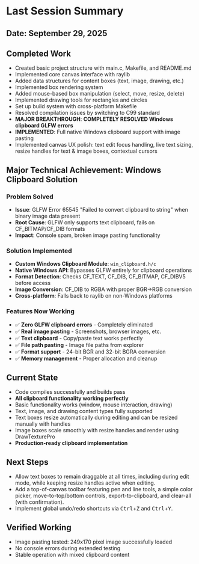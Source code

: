 # Last Session Summary

## Date: September 29, 2025

## Completed Work
- Created basic project structure with main.c, Makefile, and README.md
- Implemented core canvas interface with raylib
- Added data structures for content boxes (text, image, drawing, etc.)
- Implemented box rendering system
- Added mouse-based box manipulation (select, move, resize, delete)
- Implemented drawing tools for rectangles and circles
- Set up build system with cross-platform Makefile
- Resolved compilation issues by switching to C99 standard
- **MAJOR BREAKTHROUGH**: **COMPLETELY RESOLVED Windows clipboard GLFW errors**
- **IMPLEMENTED**: Full native Windows clipboard support with image pasting
- Implemented canvas UX polish: text edit focus handling, live text sizing, resize handles for text & image boxes, contextual cursors

## Major Technical Achievement: Windows Clipboard Solution
### Problem Solved
- **Issue**: GLFW Error 65545 "Failed to convert clipboard to string" when binary image data present
- **Root Cause**: GLFW only supports text clipboard, fails on CF_BITMAP/CF_DIB formats
- **Impact**: Console spam, broken image pasting functionality

### Solution Implemented
- **Custom Windows Clipboard Module**: `win_clipboard.h/c`
- **Native Windows API**: Bypasses GLFW entirely for clipboard operations
- **Format Detection**: Checks CF_TEXT, CF_DIB, CF_BITMAP, CF_DIBV5 before access
- **Image Conversion**: CF_DIB to RGBA with proper BGR→RGB conversion
- **Cross-platform**: Falls back to raylib on non-Windows platforms

### Features Now Working
- ✅ **Zero GLFW clipboard errors** - Completely eliminated
- ✅ **Real image pasting** - Screenshots, browser images, etc.
- ✅ **Text clipboard** - Copy/paste text works perfectly
- ✅ **File path pasting** - Image file paths from explorer
- ✅ **Format support** - 24-bit BGR and 32-bit BGRA conversion
- ✅ **Memory management** - Proper allocation and cleanup

## Current State
- Code compiles successfully and builds pass
- **All clipboard functionality working perfectly**
- Basic functionality works (window, mouse interaction, drawing)
- Text, image, and drawing content types fully supported
- Text boxes resize automatically during editing and can be resized manually with handles
- Image boxes scale smoothly with resize handles and render using DrawTexturePro
- **Production-ready clipboard implementation**

## Next Steps
- Allow text boxes to remain draggable at all times, including during edit mode, while keeping resize handles active when editing.
- Add a top-of-canvas toolbar featuring pen and line tools, a simple color picker, move-to-top/bottom controls, export-to-clipboard, and clear-all (with confirmation).
- Implement global undo/redo shortcuts via <kbd>Ctrl</kbd>+<kbd>Z</kbd> and <kbd>Ctrl</kbd>+<kbd>Y</kbd>.

## Verified Working
- Image pasting tested: 249x170 pixel image successfully loaded
- No console errors during extended testing
- Stable operation with mixed clipboard content